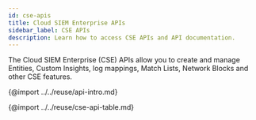 ```yaml
---
id: cse-apis
title: Cloud SIEM Enterprise APIs
sidebar_label: CSE APIs
description: Learn how to access CSE APIs and API documentation.
---
```


The Cloud SIEM Enterprise (CSE) APIs allow you to create and manage Entities, Custom Insights, log mappings, Match Lists, Network Blocks and other CSE features.

{@import ../../reuse/api-intro.md}

{@import ../../reuse/cse-api-table.md}
